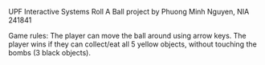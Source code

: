 UPF Interactive Systems
Roll A Ball project by Phuong Minh Nguyen, NIA 241841

Game rules: The player can move the ball around using arrow keys. 
The player wins if they can collect/eat all 5 yellow objects, without touching the bombs (3 black objects).
